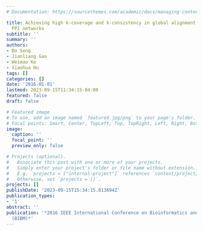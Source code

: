 ```yaml
---
# Documentation: https://sourcethemes.com/academic/docs/managing-content/

title: Achieving high k-coverage and k-consistency in global alignment of multiple
  PPI networks
subtitle: ''
summary: ''
authors:
- Bo Song
- Jianliang Gao
- Weimao Ke
- Xiaohua Hu
tags: []
categories: []
date: '2016-01-01'
lastmod: 2023-09-15T11:34:15-04:00
featured: false
draft: false

# Featured image
# To use, add an image named `featured.jpg/png` to your page's folder.
# Focal points: Smart, Center, TopLeft, Top, TopRight, Left, Right, BottomLeft, Bottom, BottomRight.
image:
  caption: ''
  focal_point: ''
  preview_only: false

# Projects (optional).
#   Associate this post with one or more of your projects.
#   Simply enter your project's folder or file name without extension.
#   E.g. `projects = ["internal-project"]` references `content/project/deep-learning/index.md`.
#   Otherwise, set `projects = []`.
projects: []
publishDate: '2023-09-15T15:34:15.813694Z'
publication_types:
- '1'
abstract: ''
publication: '*2016 IEEE International Conference on Bioinformatics and Biomedicine
  (BIBM)*'
---
```

